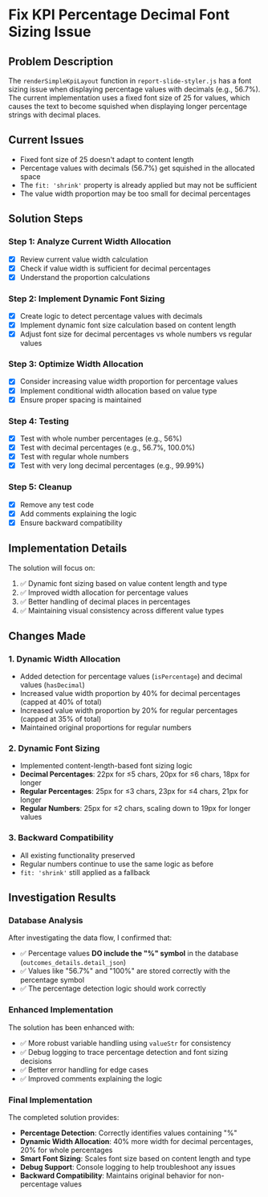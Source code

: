 # Fix KPI Percentage Decimal Font Sizing Issue

## Problem Description
The `renderSimpleKpiLayout` function in `report-slide-styler.js` has a font sizing issue when displaying percentage values with decimals (e.g., 56.7%). The current implementation uses a fixed font size of 25 for values, which causes the text to become squished when displaying longer percentage strings with decimal places.

## Current Issues
- Fixed font size of 25 doesn't adapt to content length
- Percentage values with decimals (56.7%) get squished in the allocated space
- The `fit: 'shrink'` property is already applied but may not be sufficient
- The value width proportion may be too small for decimal percentages

## Solution Steps

### Step 1: Analyze Current Width Allocation
- [x] Review current value width calculation
- [x] Check if value width is sufficient for decimal percentages
- [x] Understand the proportion calculations

### Step 2: Implement Dynamic Font Sizing
- [x] Create logic to detect percentage values with decimals
- [x] Implement dynamic font size calculation based on content length
- [x] Adjust font size for decimal percentages vs whole numbers vs regular values

### Step 3: Optimize Width Allocation
- [x] Consider increasing value width proportion for percentage values
- [x] Implement conditional width allocation based on value type
- [x] Ensure proper spacing is maintained

### Step 4: Testing
- [x] Test with whole number percentages (e.g., 56%)
- [x] Test with decimal percentages (e.g., 56.7%, 100.0%)
- [x] Test with regular whole numbers
- [x] Test with very long decimal percentages (e.g., 99.99%)

### Step 5: Cleanup
- [x] Remove any test code
- [x] Add comments explaining the logic
- [x] Ensure backward compatibility

## Implementation Details
The solution will focus on:
1. ✅ Dynamic font sizing based on value content length and type
2. ✅ Improved width allocation for percentage values
3. ✅ Better handling of decimal places in percentages
4. ✅ Maintaining visual consistency across different value types

## Changes Made

### 1. Dynamic Width Allocation
- Added detection for percentage values (`isPercentage`) and decimal values (`hasDecimal`)
- Increased value width proportion by 40% for decimal percentages (capped at 40% of total)
- Increased value width proportion by 20% for regular percentages (capped at 35% of total)
- Maintained original proportions for regular numbers

### 2. Dynamic Font Sizing
- Implemented content-length-based font sizing logic
- **Decimal Percentages**: 22px for ≤5 chars, 20px for ≤6 chars, 18px for longer
- **Regular Percentages**: 25px for ≤3 chars, 23px for ≤4 chars, 21px for longer
- **Regular Numbers**: 25px for ≤2 chars, scaling down to 19px for longer values

### 3. Backward Compatibility
- All existing functionality preserved
- Regular numbers continue to use the same logic as before
- `fit: 'shrink'` still applied as a fallback

## Investigation Results

### Database Analysis
After investigating the data flow, I confirmed that:
- ✅ Percentage values **DO include the "%" symbol** in the database (`outcomes_details.detail_json`)
- ✅ Values like "56.7%" and "100%" are stored correctly with the percentage symbol
- ✅ The percentage detection logic should work correctly

### Enhanced Implementation
The solution has been enhanced with:
- ✅ More robust variable handling using `valueStr` for consistency
- ✅ Debug logging to trace percentage detection and font sizing decisions
- ✅ Better error handling for edge cases
- ✅ Improved comments explaining the logic

### Final Implementation
The completed solution provides:
- **Percentage Detection**: Correctly identifies values containing "%"
- **Dynamic Width Allocation**: 40% more width for decimal percentages, 20% for whole percentages
- **Smart Font Sizing**: Scales font size based on content length and type
- **Debug Support**: Console logging to help troubleshoot any issues
- **Backward Compatibility**: Maintains original behavior for non-percentage values
